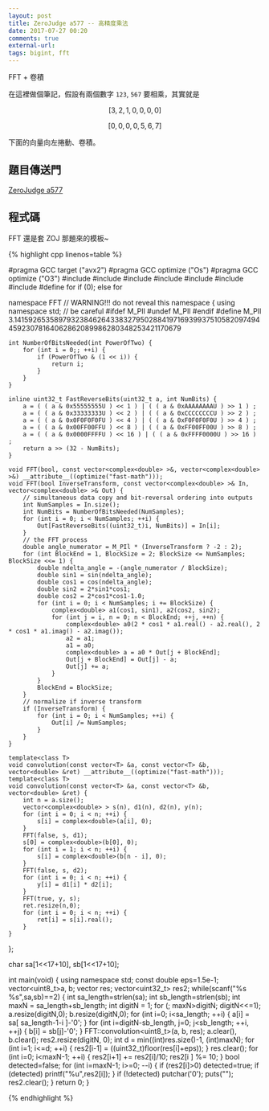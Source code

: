 ```yaml
---
layout: post
title: ZeroJudge a577 -- 高精度乘法
date: 2017-07-27 00:20
comments: true
external-url:
tags: bigint, fft
---
```


FFT + 卷積

在這裡做個筆記，假設有兩個數字 `123`, `567` 要相乘，其實就是

$$
\left[ 3, 2, 1, 0, 0, 0, 0 \right]
$$

$$
\left[ 0, 0, 0, 0, 5, 6, 7 \right]
$$

下面的向量向左捲動、卷積。

## 題目傳送門

[ZeroJudge a577](https://zerojudge.tw/ShowProblem?problemid=a577)

## 程式碼

FFT 還是套 ZOJ 那題來的模板~

{% highlight cpp linenos=table %}

#pragma GCC target ("avx2")
#pragma GCC optimize ("Os")
#pragma GCC optimize ("O3")
#include <iostream>
#include <algorithm>
#include <vector>
#include <complex>
#include <cmath>
#include <cstring>
#include <cstdint>
#define for if (0); else for

namespace FFT  // WARNING!!! do not reveal this namespace
{
    using namespace std; // be careful
#ifdef M_PIl
#undef M_PIl
#endif
#define M_PIl 3.1415926535897932384626433832795028841971693993751058209749445923078164062862089986280348253421170679

    int NumberOfBitsNeeded(int PowerOfTwo) {
        for (int i = 0;; ++i) {
            if (PowerOfTwo & (1 << i)) {
                return i;
            }
        }
    }

    inline uint32_t FastReverseBits(uint32_t a, int NumBits) {
        a = ( ( a & 0x55555555U ) << 1 ) | ( ( a & 0xAAAAAAAAU ) >> 1 ) ;
        a = ( ( a & 0x33333333U ) << 2 ) | ( ( a & 0xCCCCCCCCU ) >> 2 ) ;
        a = ( ( a & 0x0F0F0F0FU ) << 4 ) | ( ( a & 0xF0F0F0F0U ) >> 4 ) ;
        a = ( ( a & 0x00FF00FFU ) << 8 ) | ( ( a & 0xFF00FF00U ) >> 8 ) ;
        a = ( ( a & 0x0000FFFFU ) << 16 ) | ( ( a & 0xFFFF0000U ) >> 16 ) ;
        return a >> (32 - NumBits);
    }

    void FFT(bool, const vector<complex<double> >&, vector<complex<double> >&) __attribute__((optimize("fast-math")));
    void FFT(bool InverseTransform, const vector<complex<double> >& In, vector<complex<double> >& Out) {
        // simultaneous data copy and bit-reversal ordering into outputs
        int NumSamples = In.size();
        int NumBits = NumberOfBitsNeeded(NumSamples);
        for (int i = 0; i < NumSamples; ++i) {
            Out[FastReverseBits((uint32_t)i, NumBits)] = In[i];
        }
        // the FFT process
        double angle_numerator = M_PIl * (InverseTransform ? -2 : 2);
        for (int BlockEnd = 1, BlockSize = 2; BlockSize <= NumSamples; BlockSize <<= 1) {
            double ndelta_angle = -(angle_numerator / BlockSize);
            double sin1 = sin(ndelta_angle);
            double cos1 = cos(ndelta_angle);
            double sin2 = 2*sin1*cos1;
            double cos2 = 2*cos1*cos1-1.0;
            for (int i = 0; i < NumSamples; i += BlockSize) {
                complex<double> a1(cos1, sin1), a2(cos2, sin2);
                for (int j = i, n = 0; n < BlockEnd; ++j, ++n) {
                    complex<double> a0(2 * cos1 * a1.real() - a2.real(), 2 * cos1 * a1.imag() - a2.imag());
                    a2 = a1;
                    a1 = a0;
                    complex<double> a = a0 * Out[j + BlockEnd];
                    Out[j + BlockEnd] = Out[j] - a;
                    Out[j] += a;
                }
            }
            BlockEnd = BlockSize;
        }
        // normalize if inverse transform
        if (InverseTransform) {
            for (int i = 0; i < NumSamples; ++i) {
                Out[i] /= NumSamples;
            }
        }
    }

    template<class T>
    void convolution(const vector<T> &a, const vector<T> &b, vector<double> &ret) __attribute__((optimize("fast-math")));
    template<class T>
    void convolution(const vector<T> &a, const vector<T> &b, vector<double> &ret) {
        int n = a.size();
        vector<complex<double> > s(n), d1(n), d2(n), y(n);
        for (int i = 0; i < n; ++i) {
            s[i] = complex<double>(a[i], 0);
        }
        FFT(false, s, d1);
        s[0] = complex<double>(b[0], 0);
        for (int i = 1; i < n; ++i) {
            s[i] = complex<double>(b[n - i], 0);
        }
        FFT(false, s, d2);
        for (int i = 0; i < n; ++i) {
            y[i] = d1[i] * d2[i];
        }
        FFT(true, y, s);
        ret.resize(n,0);
        for (int i = 0; i < n; ++i) {
            ret[i] = s[i].real();
        }
    }
};

char sa[1<<17+10], sb[1<<17+10];

int main(void) {
    using namespace std;
    const double eps=1.5e-1;
    vector<uint8_t>a, b;
    vector<double> res;
    vector<uint32_t> res2;
    while(scanf("%s %s",sa,sb)==2) {
        int sa_length=strlen(sa);
        int sb_length=strlen(sb);
        int maxN = sa_length+sb_length;
        int digitN = 1;
        for (; maxN>digitN; digitN<<=1);
        a.resize(digitN,0);
        b.resize(digitN,0);
        for (int i=0; i<sa_length; ++i) {
            a[i] = sa[ sa_length-1-i ]-'0';
        }
        for (int i=digitN-sb_length, j=0; j<sb_length; ++i, ++j) {
            b[i] = sb[j]-'0';
        }
        FFT::convolution<uint8_t>(a, b, res);
        a.clear(), b.clear();
        res2.resize(digitN, 0);
        int d = min((int)res.size()-1, (int)maxN);
        for (int i=1; i<=d; ++i) {
            res2[i-1] = ((uint32_t)floor(res[i]+eps));
        }
        res.clear();
        for (int i=0; i<maxN-1; ++i) {
            res2[i+1] += res2[i]/10;
            res2[i  ] %= 10; 
        }
        bool detected=false;
        for (int i=maxN-1; i>=0; --i) {
            if (res2[i]>0) detected=true;
            if (detected) printf("%u",res2[i]);
        }
        if (!detected) putchar('0');
        puts("");
        res2.clear();
    }
    return 0;
}


{% endhighlight %}
